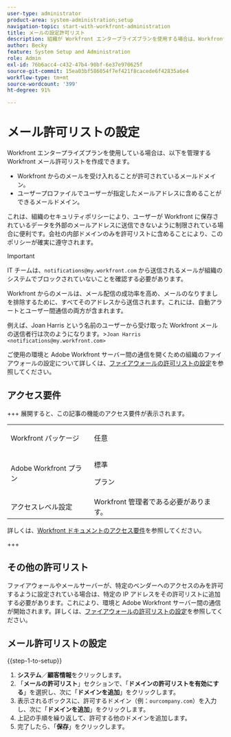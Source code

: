 ```yaml
---
user-type: administrator
product-area: system-administration;setup
navigation-topic: start-with-workfront-administration
title: メールの設定許可リスト
description: 組織が Workfront エンタープライズプランを使用する場合は、Workfront メール許可リストを作成して、どのメールドメインが Workfront からのメールの受け入れを許可するか、そしてユーザーがユーザープロファイルで指定するメールアドレスにどのメールドメインを含めることができるかを制御できます。これは、組織のセキュリティポリシーにより、ユーザーが Workfront に保存されているデータを外部のメールアドレスに送信できないように制限されている場合に便利です。会社の内部ドメインのみを許可リストに含めることにより、このポリシーが確実に遵守されます。
author: Becky
feature: System Setup and Administration
role: Admin
exl-id: 76b6acc4-c432-47b4-90bf-6e37e970625f
source-git-commit: 15ea03bf586054f7ef421f8cacede6f42835a6e4
workflow-type: tm+mt
source-wordcount: '399'
ht-degree: 91%

---
```


# メール許可リストの設定

Workfront エンタープライズプランを使用している場合は、以下を管理するWorkfront メール許可リストを作成できます。

* Workfront からのメールを受け入れることが許可されているメールドメイン。
* ユーザープロファイルでユーザーが指定したメールアドレスに含めることができるメールドメイン。

これは、組織のセキュリティポリシーにより、ユーザーが Workfront に保存されているデータを外部のメールアドレスに送信できないように制限されている場合に便利です。会社の内部ドメインのみを許可リストに含めることにより、このポリシーが確実に遵守されます。

>[!IMPORTANT]
>
>IT チームは、`notifications@my.workfront.com` から送信されるメールが組織のシステムでブロックされていないことを確認する必要があります。
>
>Workfront からのメールは、メール配信の成功率を高め、メールのなりすましを排除するために、すべてそのアドレスから送信されます。これには、自動アラートとユーザー間通信の両方が含まれます。
>
>例えば、Joan Harris という名前のユーザーから受け取った Workfront メールの送信者行は次のようになります。
>&#x200B;>`Joan Harris <notifications@my.workfront.com>`

ご使用の環境と Adobe Workfront サーバー間の通信を開くための組織のファイアウォールの設定について詳しくは、[ファイアウォールの許可リストの設定](../../administration-and-setup/get-started-wf-administration/configure-your-firewall.md)を参照してください。

## アクセス要件

+++ 展開すると、この記事の機能のアクセス要件が表示されます。

<table style="table-layout:auto"> 
 <col> 
 <col> 
 <tbody> 
  <tr> 
   <td role="rowheader">Workfront パッケージ</td> 
   <td><p>任意</p></td> 
  </tr> 
  <tr> 
   <td role="rowheader">Adobe Workfront プラン</td> 
   <td><p>標準</p> <p>プラン</p></td> 
  </tr> 
  <tr> 
   <td role="rowheader">アクセスレベル設定</td> 
   <td>Workfront 管理者である必要があります。 </td> 
  </tr> 
 </tbody> 
</table>

詳しくは、[Workfront ドキュメントのアクセス要件](/help/quicksilver/administration-and-setup/add-users/access-levels-and-object-permissions/access-level-requirements-in-documentation.md)を参照してください。

+++

## その他の許可リスト

ファイアウォールやメールサーバーが、特定のベンダーへのアクセスのみを許可するように設定されている場合は、特定の IP アドレスをその許可リストに追加する必要があります。これにより、環境と Adobe Workfront サーバー間の通信が開始されます。詳しくは、[ファイアウォールの許可リストの設定](../../administration-and-setup/get-started-wf-administration/configure-your-firewall.md)を参照してください。

## メール許可リストの設定

{{step-1-to-setup}}

1. **システム**／**顧客情報**&#x200B;をクリックします。
1. 「**メールの許可リスト**」セクションで、「**ドメインの許可リストを有効にする**」を選択し、次に「**ドメインを追加**」をクリックします。
1. 表示されるボックスに、許可するドメイン（例：`ourcompany.com`）を入力し、次に「**ドメインを追加**」をクリックします。
1. 上記の手順を繰り返して、許可する他のドメインを追加します。
1. 完了したら、「**保存**」をクリックします。

